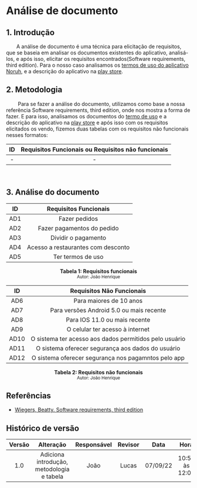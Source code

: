 # Análise de documento

## 1. Introdução
&emsp;&emsp;A análise de documento é uma técnica para elicitação de requisitos, que se baseia em analisar os documentos existentes do aplicativo, analisá-los, e após isso, elicitar os requisitos encontrados(Software requirements, third edition). Para o nosso caso analisamos
os [termos de uso do aplicativo Noruh](https://novo.noruh.com/Home/Politica?codigo=termosDeServico), e a descrição do aplicativo na [play store](https://play.google.com/store/apps/details?id=com.noruh&hl=pt_BR&gl=US).
## 2. Metodologia
&emsp;&emsp; Para se fazer a análise do documento, utilizamos como base a nossa referência Software requirements, third edition, onde nos mostra a forma de fazer. E para isso, analisamos os documentos do [termo de uso](https://novo.noruh.com/Home/Politica?codigo=termosDeServico) e a descrição do aplicativo na [play store](https://play.google.com/store/apps/details?id=com.noruh&hl=pt_BR&gl=US) e após isso com os requisitos elicitados os vendo,  fizemos duas tabelas com os requisitos não funcionais nesses formatos:
<br>

| ID | Requisitos Funcionais ou Requisitos não funcionais                                      |
| :------: | :--------------------------------------------------: |
| -     |  -                                       |
<br>


## 3. Análise do documento

| ID | Requisitos Funcionais                                      |
| :------: | :--------------------------------------------------: |
| AD1      |  Fazer pedidos                                       |
| AD2      |  Fazer pagamentos do pedido                          |
| AD3      |  Dividir o pagamento                                 |
| AD4      |  Acesso a restaurantes com desconto                  |
| AD5      | Ter termos de uso                                    |

<figcaption align='center'>
    <b>Tabela 1: Requisitos funcionais</b>
    <br><small>Autor: João Henrique</small>
</figcaption>


| ID | Requisitos Não Funcionais                                  |
| :------: | :--------------------------------------------------: |
| AD6      | Para maiores de 10 anos                              |
| AD7      | Para versões Android 5.0 ou mais recente             |
| AD8      | Para IOS 11.0 ou mais recente                        |
| AD9      | O celular ter acesso à internet                      |
| AD10     | O sistema ter acesso aos dados permitidos pelo usuário|
| AD11     | O sistema oferecer segurança aos dados do usuário    |
| AD12     | O sistema oferecer segurança nos pagamntos pelo app  |

<figcaption align='center'>
    <b>Tabela 2: Requisitos não funcionais</b>
    <br><small>Autor: João Henrique</small>
</figcaption>


## Referências

- [Wiegers, Beatty. Software requirements, third edition](https://aprender3.unb.br/pluginfile.php/2124454/mod_resource/content/1/Elicitacao%20de%20Req.pdf)
## Histórico de versão

| Versão |       Alteração       | Responsável | Revisor |    Data    |      Hora      |
| :----: | :-------------------: | :---------: | :-----: | :--------: | :------------: |
|  1.0   | Adiciona introdução, metodologia e tabela |    João    |      Lucas  |  07/09/22  | 10:50 às 12:00  |